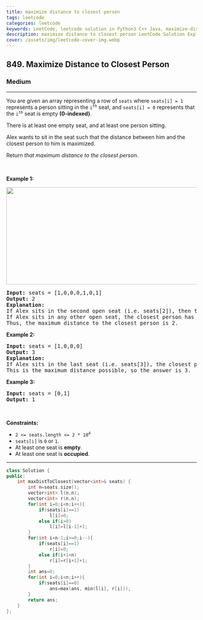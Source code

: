 ```yaml
---
title: maximize distance to closest person
tags: leetcode
categories: leetcode
keywords: LeetCode, leetcode solution in Python3 C++ Java, maximize-distance-to-closest-person solution
description: maximize distance to closest person LeetCode Solution Explained
cover: /assets/img/leetcode-cover-img.webp
---
```



<h2>849. Maximize Distance to Closest Person</h2><h3>Medium</h3><hr><div><p>You are given an array representing a row of <code>seats</code> where <code>seats[i] = 1</code> represents a person sitting in the <code>i<sup>th</sup></code> seat, and <code>seats[i] = 0</code> represents that the <code>i<sup>th</sup></code> seat is empty <strong>(0-indexed)</strong>.</p>

<p>There is at least one empty seat, and at least one person sitting.</p>

<p>Alex wants to sit in the seat such that the distance between him and the closest person to him is maximized.&nbsp;</p>

<p>Return <em>that maximum distance to the closest person</em>.</p>

<p>&nbsp;</p>
<p><strong>Example 1:</strong></p>
<img alt="" src="https://assets.leetcode.com/uploads/2020/09/10/distance.jpg" style="width: 650px; height: 257px;">
<pre><strong>Input:</strong> seats = [1,0,0,0,1,0,1]
<strong>Output:</strong> 2
<strong>Explanation: </strong>
If Alex sits in the second open seat (i.e. seats[2]), then the closest person has distance 2.
If Alex sits in any other open seat, the closest person has distance 1.
Thus, the maximum distance to the closest person is 2.
</pre>

<p><strong>Example 2:</strong></p>

<pre><strong>Input:</strong> seats = [1,0,0,0]
<strong>Output:</strong> 3
<strong>Explanation: </strong>
If Alex sits in the last seat (i.e. seats[3]), the closest person is 3 seats away.
This is the maximum distance possible, so the answer is 3.
</pre>

<p><strong>Example 3:</strong></p>

<pre><strong>Input:</strong> seats = [0,1]
<strong>Output:</strong> 1
</pre>

<p>&nbsp;</p>
<p><strong>Constraints:</strong></p>

<ul>
	<li><code>2 &lt;= seats.length &lt;= 2 * 10<sup>4</sup></code></li>
	<li><code>seats[i]</code>&nbsp;is <code>0</code> or&nbsp;<code>1</code>.</li>
	<li>At least one seat is <strong>empty</strong>.</li>
	<li>At least one seat is <strong>occupied</strong>.</li>
</ul>
</div>

---




```cpp
class Solution {
public:
    int maxDistToClosest(vector<int>& seats) {
        int n=seats.size();
        vector<int> l(n,n);
        vector<int> r(n,n);
        for(int i=0;i<n;i++){
            if(seats[i]==1)
                l[i]=0;
            else if(i>0)
                l[i]=l[i-1]+1;
        }
        for(int i=n-1;i>=0;i--){
            if(seats[i]==1)
                r[i]=0;
            else if(i+1<n)
                r[i]=r[i+1]+1;
        }
        int ans=0;
        for(int i=0;i<n;i++){
            if(seats[i]==0)
                ans=max(ans, min(l[i], r[i]));
        }
        return ans;
    }
};
```
